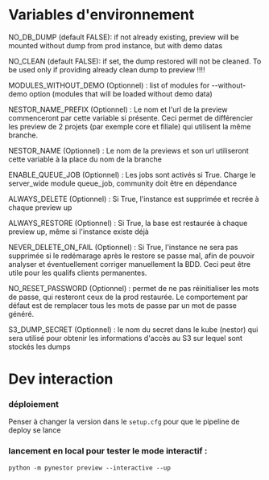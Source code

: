 # Variables d'environnement
NO_DB_DUMP (default FALSE):
if not already existing, preview will be mounted without dump from prod instance, but with demo datas

NO_CLEAN (default FALSE): if set, the dump restored will not be cleaned. To be used only if providing already clean dump  to preview !!!!

MODULES_WITHOUT_DEMO (Optionnel) :
list of modules for --without-demo option (modules that will be loaded without demo data)

NESTOR_NAME_PREFIX (Optionnel) :
Le nom et l'url de la preview commenceront par cette variable si présente. Ceci permet de différencier les preview de 2 projets (par exemple core et filiale) qui utilisent la même branche.

NESTOR_NAME (Optionnel) :
Le nom de la previews et son url utiliseront cette variable à la place du nom de la branche

ENABLE_QUEUE_JOB (Optionnel) :
Les jobs sont activés si True. Charge le server_wide module queue_job, community doit être en dépendance 

ALWAYS_DELETE (Optionnel) :
Si True, l'instance est supprimée et recrée à chaque preview up

ALWAYS_RESTORE (Optionnel) :
Si True, la base est restaurée à chaque preview up, même si l'instance existe déjà

NEVER_DELETE_ON_FAIL (Optionnel) : Si True, l'instance ne sera pas supprimée si le redémarage après le restore se passe mal, afin de pouvoir analyser et éventuellement corriger manuellement la BDD. Ceci peut être utile pour les qualifs clients permanentes. 

NO_RESET_PASSWORD (Optionnel) : permet de ne pas réinitialiser les mots de passe, qui resteront ceux de la prod restaurée. Le comportement par défaut est de remplacer tous les mots de passe par un mot de passe généré.

S3_DUMP_SECRET (Optionnel) : le nom du secret dans le kube (nestor) qui sera utilisé pour obtenir les informations d'accès au S3 sur lequel sont stockés les dumps

# Dev interaction

### déploiement
Penser à changer la version dans le `setup.cfg` pour que le pipeline de deploy se lance
### lancement en local pour tester le mode interactif :
`python -m pynestor preview --interactive --up`
